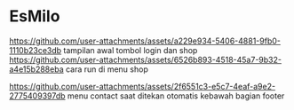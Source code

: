 # EsMilo
https://github.com/user-attachments/assets/a229e934-5406-4881-9fb0-1110b23ce3db
tampilan awal tombol login dan shop
https://github.com/user-attachments/assets/6526b893-4518-45a7-9b32-a4e15b288eba
cara run di menu shop

https://github.com/user-attachments/assets/2f6551c3-e5c7-4eaf-a9e2-2775409397db
menu contact saat ditekan otomatis kebawah bagian footer
